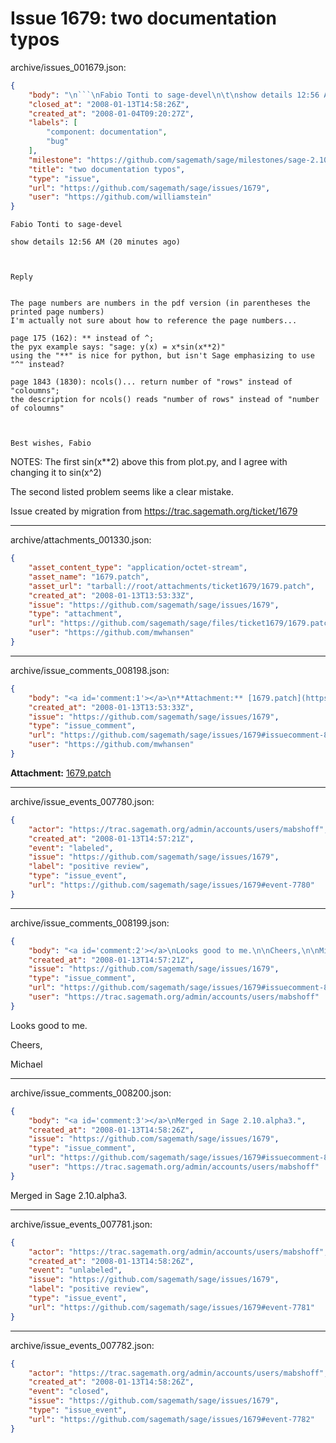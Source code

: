 # Issue 1679: two documentation typos

archive/issues_001679.json:
```json
{
    "body": "\n```\nFabio Tonti to sage-devel\n\t\nshow details 12:56 AM (20 minutes ago)\n\t\n\t\n\t\nReply\n\t\n\t\nThe page numbers are numbers in the pdf version (in parentheses the printed page numbers)\nI'm actually not sure about how to reference the page numbers...\n\npage 175 (162): ** instead of ^;\nthe pyx example says: \"sage: y(x) = x*sin(x**2)\"\nusing the \"**\" is nice for python, but isn't Sage emphasizing to use \"^\" instead?\n\npage 1843 (1830): ncols()... return number of \"rows\" instead of \"coloumns\";\nthe description for ncols() reads \"number of rows\" instead of \"number of coloumns\"\n\n\n\nBest wishes, Fabio\n```\n\nNOTES:\n   The first sin(x**2) above this from plot.py, and I agree with changing it to sin(x^2)\n\n   The second listed problem seems like a clear mistake. \n\n\n\nIssue created by migration from https://trac.sagemath.org/ticket/1679\n\n",
    "closed_at": "2008-01-13T14:58:26Z",
    "created_at": "2008-01-04T09:20:27Z",
    "labels": [
        "component: documentation",
        "bug"
    ],
    "milestone": "https://github.com/sagemath/sage/milestones/sage-2.10",
    "title": "two documentation typos",
    "type": "issue",
    "url": "https://github.com/sagemath/sage/issues/1679",
    "user": "https://github.com/williamstein"
}
```

```
Fabio Tonti to sage-devel
	
show details 12:56 AM (20 minutes ago)
	
	
	
Reply
	
	
The page numbers are numbers in the pdf version (in parentheses the printed page numbers)
I'm actually not sure about how to reference the page numbers...

page 175 (162): ** instead of ^;
the pyx example says: "sage: y(x) = x*sin(x**2)"
using the "**" is nice for python, but isn't Sage emphasizing to use "^" instead?

page 1843 (1830): ncols()... return number of "rows" instead of "coloumns";
the description for ncols() reads "number of rows" instead of "number of coloumns"



Best wishes, Fabio
```

NOTES:
   The first sin(x**2) above this from plot.py, and I agree with changing it to sin(x^2)

   The second listed problem seems like a clear mistake. 



Issue created by migration from https://trac.sagemath.org/ticket/1679





---

archive/attachments_001330.json:
```json
{
    "asset_content_type": "application/octet-stream",
    "asset_name": "1679.patch",
    "asset_url": "tarball://root/attachments/ticket1679/1679.patch",
    "created_at": "2008-01-13T13:53:33Z",
    "issue": "https://github.com/sagemath/sage/issues/1679",
    "type": "attachment",
    "url": "https://github.com/sagemath/sage/files/ticket1679/1679.patch",
    "user": "https://github.com/mwhansen"
}
```



---

archive/issue_comments_008198.json:
```json
{
    "body": "<a id='comment:1'></a>\n**Attachment:** [1679.patch](https://github.com/sagemath/sage/files/ticket1679/1679.patch)",
    "created_at": "2008-01-13T13:53:33Z",
    "issue": "https://github.com/sagemath/sage/issues/1679",
    "type": "issue_comment",
    "url": "https://github.com/sagemath/sage/issues/1679#issuecomment-8198",
    "user": "https://github.com/mwhansen"
}
```

<a id='comment:1'></a>
**Attachment:** [1679.patch](https://github.com/sagemath/sage/files/ticket1679/1679.patch)



---

archive/issue_events_007780.json:
```json
{
    "actor": "https://trac.sagemath.org/admin/accounts/users/mabshoff",
    "created_at": "2008-01-13T14:57:21Z",
    "event": "labeled",
    "issue": "https://github.com/sagemath/sage/issues/1679",
    "label": "positive review",
    "type": "issue_event",
    "url": "https://github.com/sagemath/sage/issues/1679#event-7780"
}
```



---

archive/issue_comments_008199.json:
```json
{
    "body": "<a id='comment:2'></a>\nLooks good to me.\n\nCheers,\n\nMichael",
    "created_at": "2008-01-13T14:57:21Z",
    "issue": "https://github.com/sagemath/sage/issues/1679",
    "type": "issue_comment",
    "url": "https://github.com/sagemath/sage/issues/1679#issuecomment-8199",
    "user": "https://trac.sagemath.org/admin/accounts/users/mabshoff"
}
```

<a id='comment:2'></a>
Looks good to me.

Cheers,

Michael



---

archive/issue_comments_008200.json:
```json
{
    "body": "<a id='comment:3'></a>\nMerged in Sage 2.10.alpha3.",
    "created_at": "2008-01-13T14:58:26Z",
    "issue": "https://github.com/sagemath/sage/issues/1679",
    "type": "issue_comment",
    "url": "https://github.com/sagemath/sage/issues/1679#issuecomment-8200",
    "user": "https://trac.sagemath.org/admin/accounts/users/mabshoff"
}
```

<a id='comment:3'></a>
Merged in Sage 2.10.alpha3.



---

archive/issue_events_007781.json:
```json
{
    "actor": "https://trac.sagemath.org/admin/accounts/users/mabshoff",
    "created_at": "2008-01-13T14:58:26Z",
    "event": "unlabeled",
    "issue": "https://github.com/sagemath/sage/issues/1679",
    "label": "positive review",
    "type": "issue_event",
    "url": "https://github.com/sagemath/sage/issues/1679#event-7781"
}
```



---

archive/issue_events_007782.json:
```json
{
    "actor": "https://trac.sagemath.org/admin/accounts/users/mabshoff",
    "created_at": "2008-01-13T14:58:26Z",
    "event": "closed",
    "issue": "https://github.com/sagemath/sage/issues/1679",
    "type": "issue_event",
    "url": "https://github.com/sagemath/sage/issues/1679#event-7782"
}
```
